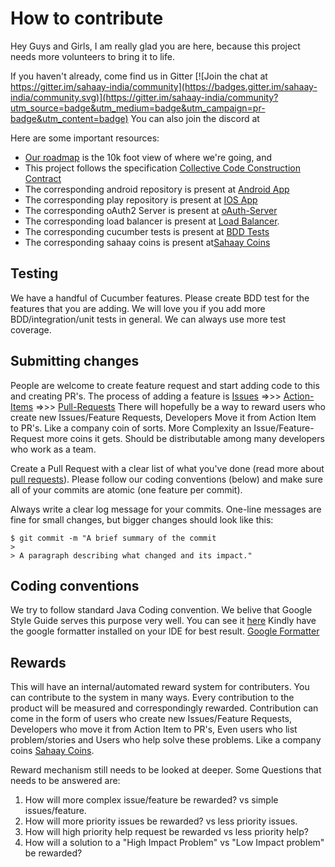 # How to contribute

Hey Guys and Girls, I am really glad you are here, because this project needs more volunteers to bring it to life.   

If you haven't already, come find us in Gitter [![Join the chat at https://gitter.im/sahaay-india/community](https://badges.gitter.im/sahaay-india/community.svg)](https://gitter.im/sahaay-india/community?utm_source=badge&utm_medium=badge&utm_campaign=pr-badge&utm_content=badge)
You can also join the discord at 

Here are some important resources:
  * [Our roadmap](https://trello.com/b/CcO8gd0Q/sahaay-roadmap) is the 10k foot view of where we're going, and
  * This project follows the specification [Collective Code Construction Contract](https://rfc.zeromq.org/spec/42/)
  * The corresponding android repository is present at [Android App](https://github.com/sunil-kavali/sahaay-android)
  * The corresponding play repository is present at [IOS App](https://github.com/Ekshunya-India/sahaay-ios)
  * The corresponding oAuth2 Server is present at [oAuth-Server](https://github.com/sunil-kavali/sahaay-auth-server)
  * The corresponding load balancer is present at [Load Balancer](https://github.com/sunil-kavali/sahaay-gateway).
  * The corresponding cucumber tests is present at [BDD Tests](https://github.com/Ekshunya-India/sahaay-bdd)
  * The corresponding sahaay coins is present at[Sahaay Coins](https://github.com/Ekshunya-India/sahaay-coins)

## Testing

We have a handful of Cucumber features. Please create BDD test for the features that you are adding. We will love you if you add more BDD/integration/unit tests in general. We can always use more test coverage.  

## Submitting changes
People are welcome to create feature request and start adding code to this and creating PR's. The process of adding a feature is 
[Issues](https://github.com/sunil-kavali/sahaay-backend/issues) =>>> [Action-Items](https://github.com/sunil-kavali/sahaay-backend/actions) =>>> [Pull-Requests](https://github.com/sunil-kavali/sahaay-backend/pulls)
There will hopefully be a way to reward users who create new Issues/Feature Requests, Developers Move it from Action Item to PR's. Like a company coin of sorts. More Complexity an Issue/Feature-Request more coins it gets. Should be distributable among many developers who work as a team.


Create a Pull Request with a clear list of what you've done (read more about [pull requests](http://help.github.com/pull-requests/)). Please follow our coding conventions (below) and make sure all of your commits are atomic (one feature per commit).

Always write a clear log message for your commits. One-line messages are fine for small changes, but bigger changes should look like this:

    $ git commit -m "A brief summary of the commit
    > 
    > A paragraph describing what changed and its impact."

## Coding conventions

We try to follow standard Java Coding convention. We belive that Google Style Guide serves this purpose very well. You can see it [here](https://google.github.io/styleguide/javaguide.html) Kindly have the google formatter installed on your IDE for best result. [Google Formatter](https://github.com/google/google-java-format)

## Rewards
This will have an internal/automated reward system for contributers. You can contribute to the system in many ways. Every contribution to the product will be measured and correspondingly rewarded. Contribution can come in the form of users who create new Issues/Feature Requests, Developers who move it from Action Item to PR's, Even users who list problem/stories and Users who help solve these problems.  Like a company coins [Sahaay Coins](https://github.com/Ekshunya-India/sahaay-coins). 

Reward mechanism still needs to be looked at deeper. Some Questions that needs to be answered are: 
1. How will more complex issue/feature be rewarded? vs simple issues/feature. 
2. How will more priority issues be rewarded? vs less priority issues.
3. How will high priority help request be rewarded vs less priority help?
4. How will a solution to a "High Impact Problem" vs "Low Impact problem" be rewarded?